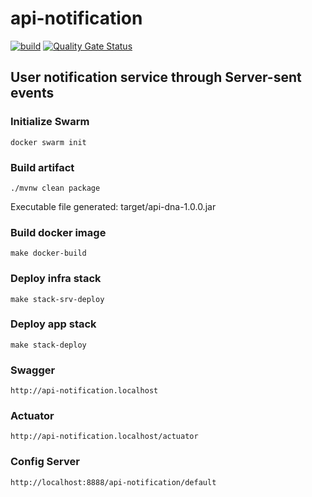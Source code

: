 # api-notification
[![build](https://github.com/schambeck/api-notification/actions/workflows/maven.yml/badge.svg)](https://github.com/schambeck/api-notification/actions/workflows/maven.yml)
[![Quality Gate Status](https://sonarcloud.io/api/project_badges/measure?project=schambeck_api-notification&metric=alert_status)](https://sonarcloud.io/summary/new_code?id=schambeck_api-notification)

## User notification service through Server-sent events

### Initialize Swarm

    docker swarm init

### Build artifact

    ./mvnw clean package

Executable file generated: target/api-dna-1.0.0.jar

### Build docker image

    make docker-build

### Deploy infra stack

    make stack-srv-deploy

### Deploy app stack

    make stack-deploy

### Swagger

    http://api-notification.localhost

### Actuator

    http://api-notification.localhost/actuator

### Config Server

    http://localhost:8888/api-notification/default
